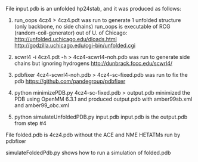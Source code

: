 File input.pdb is an unfolded hp24stab, and it was produced as follows:

1) run_oops 4cz4 > 4cz4.pdt
was run to generate 1 unfolded structure (only backbone, no side chains)
run_oops is executable of RCG (random-coil-generator) out of U. of Chicago:
http://unfolded.uchicago.edu/dloads.html
http://godzilla.uchicago.edu/cgi-bin/unfolded.cgi

2) scwrl4 -i 4cz4.pdt -h > 4cz4-scwrl4-noh.pdb
was run to generate side chains but ignoring hydrogens
http://dunbrack.fccc.edu/scwrl4/

3) pdbfixer 4cz4-scwrl4-noh.pdb > 4cz4-sc-fixed.pdb
was run to fix the pdb
https://github.com/pandegroup/pdbfixer

4) python minimizePDB.py 4cz4-sc-fixed.pdb > output.pdb
minimized the PDB using OpenMM 6.3.1 and produced output.pdb
with amber99sb.xml and amber99_obc.xml

5) python simulateUnfoldedPDB.py input.pdb
input.pdb is the output.pdb from step #4


File folded.pdb is 4cz4.pdb without the ACE and NME HETATMs 
run by pdbfixer

simulateFoldedPdb.py shows how to run a simulation of folded.pdb
